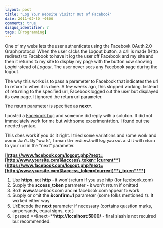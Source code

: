 ```yaml
---
layout: post
title: "Log Your Website Visitor Out of Facebook"
date: 2011-05-26 -0800
comments: true
disqus_identifier: 7
tags: [Programming]
---
```

One of my webs lets the user authenticate using the Facebook OAuth 2.0
Graph protocol. When the user clicks the Logout button, a call is made
(Http redirect) to Facebook to have it log the user off Facebook and my
site and then it returns to my site to display my page with the button
now showing *Login*instead of *Logout*. The user never sees any Facebook
page during the logout.

The way this works is to pass a parameter to Facebook that indicates the
url to return to when it is done. A few weeks ago, this stopped working.
Instead of returning to the specified url, Facebook logged out the user
but displayed its own page. It ignored the return url parameter.

The return parameter is specified as **next=**.

I posted a 
[Facebook bug](http://bugs.developers.facebook.net/show_bug.cgi?id=17217) and
someone did reply with a solution. It did not immediately work for me
but with some experimentation, I found out the needed syntax.

This does work if you do it right. I tried some variations and some work
and some don't. By "work", I mean the redirect will log you out and it
will return to your url in the "next" parameter.

[](https://www.facebook.com/logout.php?next=[http://www.yoursite.com]&access_token=[current)[**https://www.facebook.com/logout.php?next=[http://www.yoursite.com]&access\_token=[current**](https://www.facebook.com/logout.php?next=[http://www.yoursite.com]&access_token=[current)**\_token****]**

1.  Use **https**, not **http** - it won't return if you use http (for facebook.com)
2.  Supply the **access\_token** parameter - it won't return if omitted
3.  Both **www**.facebook.com and **m**.facebook.com appear to work
4.  Supply or omit the **&confirm=1** parameter (some folks mentioned it). It worked either way
5.  UrlEncode the **next** parameter if necessary (contains question marks, ampersands, equal signs, etc.)
6.  I passed **&next=****http://localhost:5000/** - final slash is not required but recommended.
